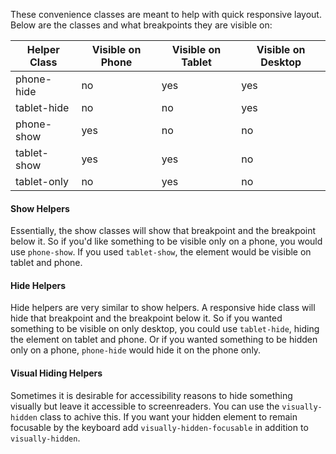 These convenience classes are meant to help with quick responsive layout. Below are the classes and what breakpoints they are visible on:

| Helper Class | Visible on Phone | Visible on Tablet | Visible on Desktop |
| ------------ | ---------------- | ----------------- | ------------------ |
| phone-hide   | no               | yes               | yes                |
| tablet-hide  | no               | no                | yes                |
| phone-show   | yes              | no                | no                 |
| tablet-show  | yes              | yes               | no                 |
| tablet-only  | no               | yes               | no                 |

#### Show Helpers

Essentially, the show classes will show that breakpoint and the breakpoint below it. So if you'd like something to be visible only on a phone, you would use `phone-show`. If you used `tablet-show`, the element would be visible on tablet and phone.

#### Hide Helpers

Hide helpers are very similar to show helpers. A responsive hide class will hide that breakpoint and the breakpoint below it. So if you wanted something to be visible on only desktop, you could use `tablet-hide`, hiding the element on tablet and phone. Or if you wanted something to be hidden only on a phone, `phone-hide` would hide it on the phone only.

#### Visual Hiding Helpers

Sometimes it is desirable for accessibility reasons to hide something visually but leave it accessible to screenreaders. You can use the `visually-hidden` class to achive this. If you want your hidden element to remain focusable by the keyboard add `visually-hidden-focusable` in addition to `visually-hidden`.
